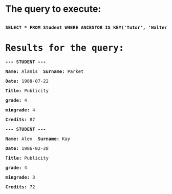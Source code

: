 <html><body><h1>The query to execute:</h1><pre><p><b>SELECT * FROM Student WHERE ANCESTOR IS KEY('Tutor', 'Walter') AND grade = 4 AND name IN ('Robert', 'Alex', 'Alanis', 'Denis')
</b><h1>Results for the query:</h1><p><b>--- STUDENT ---</b><p><b>Name:</b> Alanis  <b>Surname:</b> Parket </p><p><b>Date:</b> 1988-07-22 </p><p><b>Title:</b> Publicity </p><p><b>grade:</b> 4 </p><p><b>mingrade:</b> 4 </p><p><b>Credits:</b> 87 </p><p><b>--- STUDENT ---</b><p><b>Name:</b> Alex  <b>Surname:</b> Kay </p><p><b>Date:</b> 1986-02-28 </p><p><b>Title:</b> Publicity </p><p><b>grade:</b> 4 </p><p><b>mingrade:</b> 3 </p><p><b>Credits:</b> 72 </p></pre></body></html>
